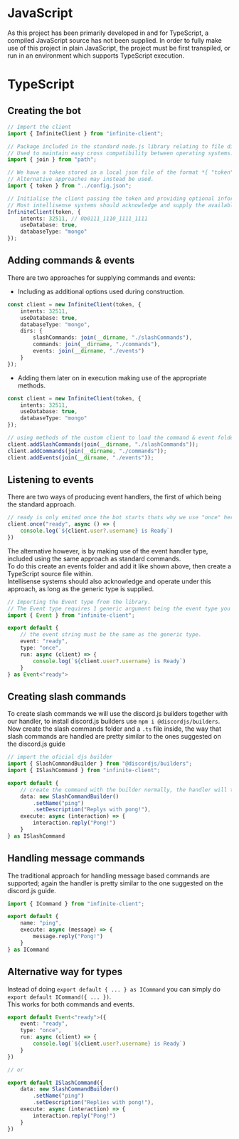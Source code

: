 # JavaScript

As this project has been primarily developed in and for TypeScript, a compiled JavaScript source has not been supplied. In order to fully make use of this project in plain JavaScript, the project must be first transpiled, or run in an environment which supports TypeScript execution.

# TypeScript

## Creating the bot
```ts
// Import the client
import { InfiniteClient } from "infinite-client";

// Package included in the standard node.js library relating to file directories.
// Used to maintain easy cross compatibility between operating systems.
import { join } from "path";

// We have a token stored in a local json file of the format *{ "token": "your-token" }*
// Alternative approaches may instead be used.
import { token } from "../config.json";

// Initialise the client passing the token and providing optional information.
// Most intellisense systems should acknowledge and supply the available options.
InfiniteClient(token, {
    intents: 32511, // 0b0111_1110_1111_1111
    useDatabase: true,
    databaseType: "mongo"
});
```

## Adding commands & events

There are two approaches for supplying commands and events:
- Including as additional options used during construction.
```ts
const client = new InfiniteClient(token, {
    intents: 32511,
    useDatabase: true,
    databaseType: "mongo",
    dirs: {
        slashCommands: join(__dirname, "./slashCommands"),
        commands: join(__dirname, "./commands"),
        events: join(__dirname, "./events")
    }
});
```
- Adding them later on in execution making use of the appropriate methods.
```ts
const client = new InfiniteClient(token, {
    intents: 32511,
    useDatabase: true,
    databaseType: "mongo"
});

// using methods of the custom client to load the command & event folders
client.addSlashCommands(join(__dirname, "./slashCommands"));
client.addCommands(join(__dirname, "./commands"));
client.addEvents(join(__dirname, "./events"));
```

## Listening to events

There are two ways of producing event handlers, the first of which being the standard approach.
```ts
// ready is only emited once the bot starts thats why we use "once" here instead of "on"
client.once("ready", async () => {
    console.log(`${client.user?.username} is Ready`)
})
```
The alternative however, is by making use of the event handler type, included using the same approach as standard commands.\
To do this create an events folder and add it like shown above, then create a TypeScript source file within.\
Intellisense systems should also acknowledge and operate under this approach, as long as the generic type is supplied.
```ts
// Importing the Event type from the library.
// The Event type requires 1 generic argument being the event type you wish to handle.
import { Event } from "infinite-client";

export default {
    // the event string must be the same as the generic type.
    event: "ready",
    type: "once",
    run: async (client) => {
        console.log(`${client.user?.username} is Ready`)
    }
} as Event<"ready">
```

## Creating slash commands
To create slash commands we will use the discord.js builders together with our handler, to install discord.js builders use `npm i @discordjs/builders`.\
Now create the slash commands folder and a `.ts` file inside, the way that slash commands are handled are pretty similar to the ones suggested on the discord.js guide
```ts
// import the oficial djs builder
import { SlashCommandBuilder } from "@discordjs/builders";
import { ISlashCommand } from "infinite-client";

export default {
    // create the command with the builder normally, the handler will take of everything
    data: new SlashCommandBuilder()
        .setName("ping")
        .setDescription("Replys with pong!"),
    execute: async (interaction) => {
        interaction.reply("Pong!")
    }
} as ISlashCommand
```

## Handling message commands
The traditional approach for handling message based commands are supported; again the handler is pretty similar to the one suggested on the discord.js guide.
```ts
import { ICommand } from "infinite-client";

export default {
    name: "ping",
    execute: async (message) => {
        message.reply("Pong!")
    }
} as ICommand
```

## Alternative way for types
Instead of doing `export default { ... } as ICommand` you can simply do `export default ICommand({ ... })`.\
This works for both commands and events.
```ts
export default Event<"ready">({
    event: "ready",
    type: "once",
    run: async (client) => {
        console.log(`${client.user?.username} is Ready`)
    }
})

// or 

export default ISlashCommand({
    data: new SlashCommandBuilder()
        .setName("ping")
        .setDescription("Replies with pong!"),
    execute: async (interaction) => {
        interaction.reply("Pong!")
    }
})
```
